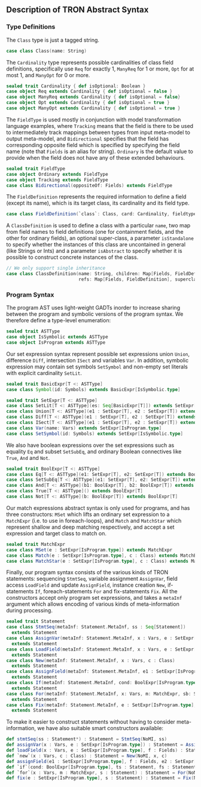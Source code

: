 ## Description of TRON Abstract Syntax

### Type Definitions

The `Class` type is just a tagged string.
```scala
case class Class(name: String)
```

The `Cardinality` type represents possible cardinalities of class field definitions, specifically
use `Req` for exactly 1, `ManyReq` for 1 or more, `Opt` for at most 1, and `ManyOpt` for 0 or more.
```scala
sealed trait Cardinality { def isOptional: Boolean }
case object Req extends Cardinality { def isOptional = false }
case object ManyReq extends Cardinality { def isOptional = false}
case object Opt extends Cardinality { def isOptional = true }
case object ManyOpt extends Cardinality { def isOptional = true }
```

The `FieldType` is used mostly in conjunction with model transformation language examples, where `Tracking` means that the field is there to be
used to intermediately track mappings between types from input meta-model to output meta-model, and `Bidirectional` specifies that the field has corresponding
opposite field which is specified by specifying the field name (note that `Fields` is an alias for string). `Ordinary` is the default value to provide when the field does not have any of these extended behaviours.
```scala
sealed trait FieldType
case object Ordinary extends FieldType
case object Tracking extends FieldType
case class Bidirectional(oppositeOf: Fields) extends FieldType
```

The `FieldDefinition` represents the required information to define a field (except its name), which is its target class, its cardinality
and its field type.

```scala
case class FieldDefinition(`class`: Class, card: Cardinality, fieldtype: FieldType)
```

A `ClassDefinition` is used to define a class with a particular `name`, two map from field names to field definitions (one for containment fields, and the other for ordinary fields),
an optional super-class, a parameter `isStandalone` to specify whether the instances of this class are uncontained in general (like Strings or Ints) and
a parameter `isAbstract` to specify whether it is possible to construct concrete instances of the class.
```scala
// We only support single inheritance
case class ClassDefinition(name: String, children: Map[Fields, FieldDefinition],
                           refs: Map[Fields, FieldDefinition], superclass: Option[Class] = None, isStandalone: Boolean = false, isAbstract: Boolean = false)
```

### Program Syntax

The program AST uses light-weight GADTs inorder to increase sharing between the program and symbolic versions of the program syntax.
We therefore define a type-level enumeration:

```scala
sealed trait ASTType
case object IsSymbolic extends ASTType
case object IsProgram extends ASTType
```

Our set expression syntax represent possible set expressions union `Union`, difference `Diff`, intersection `ISect` and variables `Var`.
In addition, symbolic expression may contain set symbols `SetSymbol` and non-empty set literals with explicit cardinality `SetLit`.
```scala
sealed trait BasicExpr[T <: ASTType]
case class Symbol(id: Symbols) extends BasicExpr[IsSymbolic.type]

sealed trait SetExpr[T <: ASTType]
case class SetLit[T <: ASTType](es: Seq[BasicExpr[T]]) extends SetExpr[T]
case class Union[T <: ASTType](e1 : SetExpr[T], e2 : SetExpr[T]) extends SetExpr[T]
case class Diff[T <: ASTType](e1 : SetExpr[T], e2 : SetExpr[T]) extends SetExpr[T]
case class ISect[T <: ASTType](e1 : SetExpr[T], e2 : SetExpr[T]) extends SetExpr[T]
case class Var(name: Vars) extends SetExpr[IsProgram.type]
case class SetSymbol(id: Symbols) extends SetExpr[IsSymbolic.type]
```

We also have boolean expressions over the set expressions such as equality `Eq` and subset `SetSubEq`, and ordinary Boolean connectives
like `True`, `And` and `Not`.
```scala
sealed trait BoolExpr[T <: ASTType]
case class Eq[T <: ASTType](e1: SetExpr[T], e2: SetExpr[T]) extends BoolExpr[T]
case class SetSubEq[T <: ASTType](e1: SetExpr[T], e2: SetExpr[T]) extends BoolExpr[T]
case class And[T <: ASTType](b1: BoolExpr[T], b2: BoolExpr[T]) extends BoolExpr[T]
case class True[T <: ASTType]() extends BoolExpr[T]
case class Not[T <: ASTType](b: BoolExpr[T]) extends BoolExpr[T]
```

Our match expressions abstract syntax is only used for programs, and has three constructors:
`MSet` which lifts an ordinary set expression to a `MatchExpr` (i.e. to use in foreach-loops), and
`Match` and `MatchStar` which represent shallow and deep matching respectively, and accept a set expression and target class to match on.
```scala
sealed trait MatchExpr
case class MSet(e : SetExpr[IsProgram.type]) extends MatchExpr
case class Match(e : SetExpr[IsProgram.type], c : Class) extends MatchExpr
case class MatchStar(e : SetExpr[IsProgram.type], c : Class) extends MatchExpr
```

Finally, our program syntax consists of the various kinds of TRON statements: sequencing `StmtSeq`, variable assignment `AssignVar`,
field access `LoadField` and update `AssignField`, instance creation `New`, if-statements `If`, foreach-statements `For` and
fix-statements `Fix`. All the constructors accept only program set expressions, and takes a `metaInf` argument which allows encoding
of various kinds of meta-information during processing.
```scala
sealed trait Statement
case class StmtSeq(metaInf: Statement.MetaInf, ss : Seq[Statement])
  extends Statement
case class AssignVar(metaInf: Statement.MetaInf, x : Vars, e : SetExpr[IsProgram.type])
  extends Statement
case class LoadField(metaInf: Statement.MetaInf, x : Vars, e : SetExpr[IsProgram.type], f : Fields)
  extends Statement
case class New(metaInf: Statement.MetaInf, x : Vars, c : Class)
  extends Statement
case class AssignField(metaInf: Statement.MetaInf, e1 : SetExpr[IsProgram.type], f : Fields, e2 : SetExpr[IsProgram.type])
  extends Statement
case class If(metaInf: Statement.MetaInf, cond: BoolExpr[IsProgram.type], ts : Statement, fs : Statement)
  extends Statement
case class For(metaInf: Statement.MetaInf, x: Vars, m: MatchExpr, sb: Statement)
  extends Statement
case class Fix(metaInf: Statement.MetaInf, e : SetExpr[IsProgram.type], sb: Statement)
  extends Statement
```

To make it easier to construct statements without having to consider meta-information, we have also suitable smart constructors available:
```scala
def stmtSeq(ss : Statement*) : Statement = StmtSeq(NoMI, ss)
def assignVar(x : Vars, e : SetExpr[IsProgram.type]) : Statement = AssignVar(NoMI, x, e)
def loadField(x : Vars, e : SetExpr[IsProgram.type], f : Fields) : Statement = LoadField(NoMI, x, e, f)
def `new`(x : Vars, c : Class) : Statement = New(NoMI, x, c)
def assignField(e1 : SetExpr[IsProgram.type], f : Fields, e2 : SetExpr[IsProgram.type]) : Statement = AssignField(NoMI, e1, f, e2)
def `if`(cond: BoolExpr[IsProgram.type], ts : Statement, fs : Statement) : Statement = If(NoMI, cond, ts, fs)
def `for`(x : Vars, m : MatchExpr, s : Statement) : Statement = For(NoMI, x, m, s)
def fix(e : SetExpr[IsProgram.type], s : Statement) : Statement = Fix(NoMI, e, s)
```
